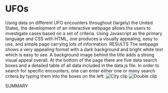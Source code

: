 # UFOs
Using data on different UFO encounters throughout (largely) the United States, the development of an interactive webpage allows the users to investigate cases based on a set of criteria.  Using Javascript as the primary language and CSS with HTML, one produces a visually appealing, easy to use, and simple page carrying lots of information.
RESULTS  The webpage shows a very appealing format with a dark background and bright white text which is easy to see.  A background image behind the title adds a strong visual appeal overall.  At the bottom of the page there are five data search boxes and a detailed table of all data included in the data.js file.  In order to search for specific encounters, one can enter either one or many search critera by typing them into the boxes on the left:
![City clip](https://user-images.githubusercontent.com/19878877/158077300-7e058dea-a9dd-4f77-b047-b9dab4a32f7d.png)
![Double clip](https://user-images.githubusercontent.com/19878877/158077308-2e3f58d8-9b0f-43f3-a5df-d58700c09be6.png)

SUMMARY

